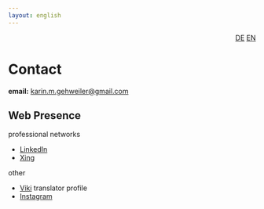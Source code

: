 ```yaml
---
layout: english
---
```

<div style="text-align: right"><a href="/de/Kontakt">DE</a> <a href="/en/contact">EN</a></div>

# Contact

**email:** karin.m.gehweiler@gmail.com

## Web Presence
professional networks
* [LinkedIn](https://www.linkedin.com/in/karingehweiler/)
* [Xing](https://www.xing.com/profile/KarinM_Gehweiler)

other
* [Viki](https://www.viki.com/users/kmg) translator profile
* [Instagram](https://www.instagram.com/km.gehweiler/)
